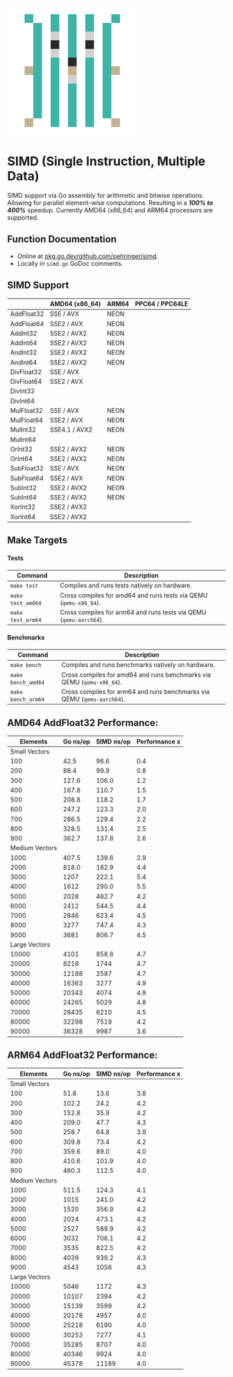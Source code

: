 ![SIMD](logo/300x300.png)
# SIMD (Single Instruction, Multiple Data)
SIMD support via Go assembly for arithmetic and bitwise operations.
Allowing for parallel element-wise computations.
Resulting in a ***100% to 400%*** speedup.
Currently AMD64 (x86_64) and ARM64 processors are supported.
## Function Documentation
- Online at [pkg.go.dev/github.com/pehringer/simd](https://pkg.go.dev/github.com/pehringer/simd).
- Locally in ```simd.go``` GoDoc comments.
## SIMD Support
|          |AMD64 (x86_64)|ARM64|PPC64 / PPC64LE|
|----------|--------------|-----|---------------|
|AddFloat32|SSE / AVX     |NEON |               |
|AddFloat64|SSE2 / AVX    |NEON |               |
|AddInt32  |SSE2 / AVX2   |NEON |               |
|AddInt64  |SSE2 / AVX2   |NEON |               |
|AndInt32  |SSE2 / AVX2   |NEON |               |
|AndInt64  |SSE2 / AVX2   |NEON |               |
|DivFloat32|SSE / AVX     |     |               |
|DivFloat64|SSE2 / AVX    |     |               |
|DivInt32  |              |     |               |
|DivInt64  |              |     |               |
|MulFloat32|SSE / AVX     |NEON |               |
|MulFloat64|SSE2 / AVX    |NEON |               |
|MulInt32  |SSE4.1 / AVX2 |NEON |               |
|MulInt64  |              |     |               |
|OrInt32   |SSE2 / AVX2   |NEON |               |
|OrInt64   |SSE2 / AVX2   |NEON |               |
|SubFloat32|SSE / AVX     |NEON |               |
|SubFloat64|SSE2 / AVX    |NEON |               |
|SubInt32  |SSE2 / AVX2   |NEON |               |
|SubInt64  |SSE2 / AVX2   |NEON |               |
|XorInt32  |SSE2 / AVX2   |     |               |
|XorInt64  |SSE2 / AVX2   |     |               |
## Make Targets
#### Tests
|Command              |Description                                                           |
|---------------------|----------------------------------------------------------------------|
|```make test```      |Compiles and runs tests natively on hardware.                         |
|```make test_amd64```|Cross compiles for amd64 and runs tests via QEMU (```qemu-x86_64```). |
|```make test_arm64```|Cross compiles for arm64 and runs tests via QEMU (```qemu-aarch64```).|
#### Benchmarks
|Command               |Description                                                                |
|----------------------|---------------------------------------------------------------------------|
|```make bench```      |Compiles and runs benchmarks natively on hardware.                         |
|```make bench_amd64```|Cross compiles for amd64 and runs benchmarks via QEMU (```qemu-x86_64```). |
|```make bench_arm64```|Cross compiles for arm64 and runs benchmarks via QEMU (```qemu-aarch64```).|
## AMD64 AddFloat32 Performance:
|Elements      |Go ns/op|SIMD ns/op|Performance x|
|--------------|--------|----------|-------------|
|Small Vectors |        |          |             |
|100           |42.5    |96.6      |0.4          |
|200           |88.4    |99.9      |0.8          |
|300           |127.6   |106.0     |1.2          |
|400           |167.8   |110.7     |1.5          |
|500           |208.8   |118.2     |1.7          |
|600           |247.2   |123.3     |2.0          |
|700           |286.5   |129.4     |2.2          |
|800           |328.5   |131.4     |2.5          |
|900           |362.7   |137.8     |2.6          |
|Medium Vectors|        |          |             |
|1000          |407.5   |139.6     |2.9          |
|2000          |818.0   |182.9     |4.4          |
|3000          |1207    |222.1     |5.4          |
|4000          |1612    |290.0     |5.5          |
|5000          |2028    |482.7     |4.2          |
|6000          |2412    |544.5     |4.4          |
|7000          |2846    |623.4     |4.5          |
|8000          |3277    |747.4     |4.3          |
|9000          |3681    |806.7     |4.5          |
|Large Vectors |        |          |             |
|10000         |4101    |858.6     |4.7          |
|20000         |8218    |1744      |4.7          |
|30000         |12188   |2587      |4.7          |
|40000         |16363   |3277      |4.9          |
|50000         |20343   |4074      |4.9          |
|60000         |24265   |5029      |4.8          |
|70000         |28435   |6210      |4.5          |
|80000         |32298   |7519      |4.2          |
|90000         |36328   |9987      |3.6          |
## ARM64 AddFloat32 Performance:
|Elements      |Go ns/op|SIMD ns/op|Performance x|
|--------------|--------|----------|-------------|
|Small Vectors |        |          |             |
|100           |51.8    |13.6      |3.8          |
|200           |102.2   |24.2      |4.2          |
|300           |152.8   |35.9      |4.2          |
|400           |209.0   |47.7      |4.3          |
|500           |258.7   |64.8      |3.9          |
|600           |309.8   |73.4      |4.2          |
|700           |359.6   |89.0      |4.0          |
|800           |410.6   |101.9     |4.0          |
|900           |460.3   |112.5     |4.0          |
|Medium Vectors|        |          |             |
|1000          |511.5   |124.3     |4.1          |
|2000          |1015    |241.0     |4.2          |
|3000          |1520    |356.9     |4.2          |
|4000          |2024    |473.1     |4.2          |
|5000          |2527    |589.9     |4.2          |
|6000          |3032    |706.1     |4.2          |
|7000          |3535    |822.5     |4.2          |
|8000          |4039    |939.2     |4.3          |
|9000          |4543    |1056      |4.3          |
|Large Vectors |        |          |             |
|10000         |5046    |1172      |4.3          |
|20000         |10107   |2394      |4.2          |
|30000         |15139   |3599      |4.2          |
|40000         |20178   |4957      |4.0          |
|50000         |25218   |6190      |4.0          |
|60000         |30253   |7277      |4.1          |
|70000         |35285   |8707      |4.0          |
|80000         |40346   |9924      |4.0          |
|90000         |45378   |11189     |4.0          |

